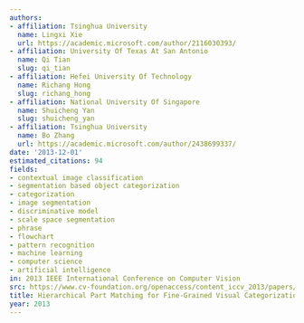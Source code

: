 ```yaml
---
authors:
- affiliation: Tsinghua University
  name: Lingxi Xie
  url: https://academic.microsoft.com/author/2116030393/
- affiliation: University Of Texas At San Antonio
  name: Qi Tian
  slug: qi_tian
- affiliation: Hefei University Of Technology
  name: Richang Hong
  slug: richang_hong
- affiliation: National University Of Singapore
  name: Shuicheng Yan
  slug: shuicheng_yan
- affiliation: Tsinghua University
  name: Bo Zhang
  url: https://academic.microsoft.com/author/2438699337/
date: '2013-12-01'
estimated_citations: 94
fields:
- contextual image classification
- segmentation based object categorization
- categorization
- image segmentation
- discriminative model
- scale space segmentation
- phrase
- flowchart
- pattern recognition
- machine learning
- computer science
- artificial intelligence
in: 2013 IEEE International Conference on Computer Vision
src: https://www.cv-foundation.org/openaccess/content_iccv_2013/papers/Xie_Hierarchical_Part_Matching_2013_ICCV_paper.pdf
title: Hierarchical Part Matching for Fine-Grained Visual Categorization
year: 2013
---
```

